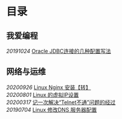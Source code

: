 # 目录

## 我爱编程
_20191024_ [Oracle JDBC连接的几种配置写法](/我爱编程/20191024_Oracle_JDBC连接的几种配置写法)

## 网络与运维
_20200926_ [Linux Nginx 安装【转】](/网络与运维/20200926_Linux_nginx安装)  
_20200801_ [Linux 的虚拟IP设置](/网络与运维/20200801_Linux的虚拟IP设置)  
_20200317_ [记一次解决“Telnet不通”问题的经过](/网络与运维/20200317_记一次解决“Telnet不通”问题的经过)  
_20190704_ [Linux 修改DNS 服务器配置](/网络与运维/20190704_Linux_修改DNS_服务器配置)  